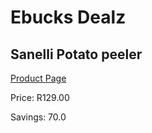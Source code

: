 
# Ebucks Dealz
## Sanelli Potato peeler
[Product Page](https://www.ebucks.com/web/shop/productSelected.do?prodId=1161871623&catId=714962196)

Price: R129.00

Savings: 70.0


	